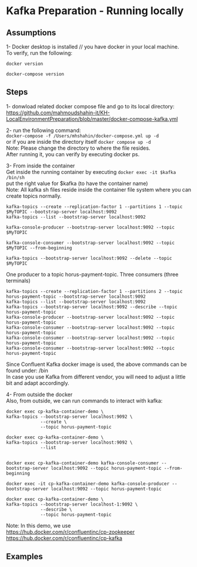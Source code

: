# Kafka Preparation - Running locally




## Assumptions 
1- Docker desktop is installed // you have docker in your local machine.  
To verify, run the following:  
```
docker version  

docker-compose version   
```




## Steps
1- donwload related docker compose file and go to its local directory:  
https://github.com/mahmoudshahin-it/KH-LocalEnvironmentPreparation/blob/master/docker-compose-kafka.yml  

2- run the following command:  
```docker-compose -f /Users/mhshahin/docker-compose.yml up -d  ```   
or if you are inside the directory itself ``` docker compose up -d ```   
Note: Please change the directory to where the file resides.  
After running it, you can verify by executing docker ps. 

3- From inside the container  
Get inside the running container by executing ```docker exec -it $kafka /bin/sh  ```  
put the right value for $kafka (to have the container name)  
Note: All kafka sh files reside inside the container file system where you can create topics normally.  

```kafka-topics --create --replication-factor 1 --partitions 1 --topic $MyTOPIC --bootstrap-server localhost:9092  ```  
```kafka-topics --list --bootstrap-server localhost:9092  ```  

``` kafka-console-producer --bootstrap-server localhost:9092 --topic $MyTOPIC ```

``` kafka-console-consumer --bootstrap-server localhost:9092 --topic $MyTOPIC --from-beginning ```

``` kafka-topics --bootstrap-server localhost:9092 --delete --topic $MyTOPIC ```


One producer to a topic horus-payment-topic.
Three consumers (three terminals)
```
kafka-topics --create --replication-factor 1 --partitions 2 --topic horus-payment-topic --bootstrap-server localhost:9092   
kafka-topics --list --bootstrap-server localhost:9092  
kafka-topics --bootstrap-server localhost:9092 --describe --topic horus-payment-topic   
kafka-console-producer --bootstrap-server localhost:9092 --topic horus-payment-topic
kafka-console-consumer --bootstrap-server localhost:9092 --topic horus-payment-topic
kafka-console-consumer --bootstrap-server localhost:9092 --topic horus-payment-topic
kafka-console-consumer --bootstrap-server localhost:9092 --topic horus-payment-topic
```

Since Confluent Kafka docker image is used, the above commands can be found under: /bin  
In case you use Kafka from different vendor, you will need to adjust a little bit and adapt accordingly.

4- From outside the docker  
Also, from outside, we can run commands to interact with kafka:  

```
docker exec cp-kafka-container-demo \
kafka-topics --bootstrap-server localhost:9092 \
             --create \
             --topic horus-payment-topic  
```             
             
```
docker exec cp-kafka-container-demo \
kafka-topics --bootstrap-server localhost:9092 \
             --list  
             
 ```
 
 ```
 docker exec cp-kafka-container-demo kafka-console-consumer --bootstrap-server localhost:9092 --topic horus-payment-topic --from-beginning
 
 ```
 
 ```
 docker exec -it cp-kafka-container-demo kafka-console-producer --bootstrap-server localhost:9092 --topic horus-payment-topic

 ```
 
```
docker exec cp-kafka-container-demo \
kafka-topics --bootstrap-server localhost-1:9092 \
             --describe \
             --topic horus-payment-topic

```
  
  Note: In this demo, we use   
  https://hub.docker.com/r/confluentinc/cp-zookeeper  
  https://hub.docker.com/r/confluentinc/cp-kafka  
  
## Examples 
